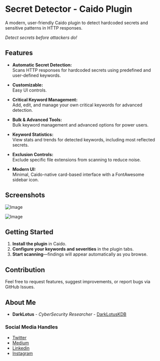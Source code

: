 # Secret Detector - Caido Plugin
A modern, user-friendly Caido plugin to detect hardcoded secrets and sensitive patterns in HTTP responses.

*Detect secrets before attackers do!*

## Features
- **Automatic Secret Detection:**  
  Scans HTTP responses for hardcoded secrets using predefined and user-defined keywords.

- **Customizable:**  
  Easy UI controls.

- **Critical Keyword Management:**  
  Add, edit, and manage your own critical keywords for advanced detection.

- **Bulk & Advanced Tools:**  
  Bulk keyword management and advanced options for power users.

- **Keyword Statistics:**  
  View stats and trends for detected keywords, including most reflected secrets.

- **Exclusion Controls:**  
  Exclude specific file extensions from scanning to reduce noise.

- **Modern UI:**  
  Minimal, Caido-native card-based interface with a FontAwesome sidebar icon.

## Screenshots
![Image](https://github.com/user-attachments/assets/fb2f87b9-9246-4b6a-8869-1e950085a9a8)

![Image](https://github.com/user-attachments/assets/62cef335-7793-4bf1-849c-ce7573f22080)

## Getting Started
1. **Install the plugin** in Caido.
2. **Configure your keywords and severities** in the plugin tabs.
3. **Start scanning**—findings will appear automatically as you browse.


## Contribution
Feel free to request features, suggest improvements, or report bugs via GitHub Issues.


## About Me

* **DarkLotus** - *CyberSecurity Researcher* - [DarkLotusKDB](https://github.com/darklotuskdb)

### Social Media Handles
* [Twitter](https://twitter.com/darklotuskdb)
* [Medium](https://darklotus.medium.com/)
* [Linkedin](https://www.linkedin.com/in/kamaldeepbhati/)
* [Instagram](https://www.instagram.com/kamaldeepbhati/)
